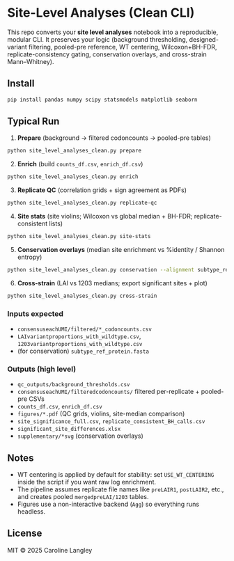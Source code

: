 # Site-Level Analyses (Clean CLI)

This repo converts your **site level analyses** notebook into a reproducible, modular CLI. It preserves your logic (background thresholding, designed-variant filtering, pooled-pre reference, WT centering, Wilcoxon+BH-FDR, replicate-consistency gating, conservation overlays, and cross-strain Mann–Whitney).

## Install
```bash
pip install pandas numpy scipy statsmodels matplotlib seaborn
```

## Typical Run

1) **Prepare** (background → filtered codoncounts → pooled-pre tables)
```bash
python site_level_analyses_clean.py prepare
```

2) **Enrich** (build `counts_df.csv`, `enrich_df.csv`)
```bash
python site_level_analyses_clean.py enrich
```

3) **Replicate QC** (correlation grids + sign agreement as PDFs)
```bash
python site_level_analyses_clean.py replicate-qc
```

4) **Site stats** (site violins; Wilcoxon vs global median + BH-FDR; replicate-consistent lists)
```bash
python site_level_analyses_clean.py site-stats
```

5) **Conservation overlays** (median site enrichment vs %identity / Shannon entropy)
```bash
python site_level_analyses_clean.py conservation --alignment subtype_ref_protein.fasta --mode overlay
```

6) **Cross-strain** (LAI vs 1203 medians; export significant sites + plot)
```bash
python site_level_analyses_clean.py cross-strain
```

### Inputs expected
- `consensuseachUMI/filtered/*_codoncounts.csv`
- `LAIvariantproportions_with_wildtype.csv`, `1203variantproportions_with_wildtype.csv`
- (for conservation) `subtype_ref_protein.fasta`

### Outputs (high level)
- `qc_outputs/background_thresholds.csv`
- `consensuseachUMI/filteredcodoncounts/` filtered per-replicate + pooled-pre CSVs
- `counts_df.csv`, `enrich_df.csv`
- `figures/*.pdf` (QC grids, violins, site-median comparison)
- `site_significance_full.csv`, `replicate_consistent_BH_calls.csv`
- `significant_site_differences.xlsx`
- `supplementary/*svg` (conservation overlays)

## Notes
- WT centering is applied by default for stability: set `USE_WT_CENTERING` inside the script if you want raw log enrichment.
- The pipeline assumes replicate file names like `preLAIR1`, `postLAIR2`, etc., and creates pooled `mergedpreLAI/1203` tables.
- Figures use a non-interactive backend (`Agg`) so everything runs headless.

## License
MIT © 2025 Caroline Langley
